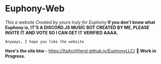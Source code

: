 # Euphony-Web

*This a website Created by yours truly for Euphony*
**If you don't know what Euphony is, IT'S A DISCORD.JS MUSIC BOT CREATED BY ME, PLEASE INVITE IT AND VOTE SO I CAN GET IT VERIFIED AAAA.**

``Anyways, I hope you like the website``


**Here's the site btw -** https://ItsArchfiend.github.io/EuphonyLLC/
**🔴 Work in Progress.**
